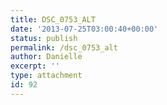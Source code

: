 ```yaml
---
title: DSC_0753_ALT
date: '2013-07-25T03:00:40+00:00'
status: publish
permalink: /dsc_0753_alt
author: Danielle
excerpt: ''
type: attachment
id: 92
---
```

<!DOCTYPE html PUBLIC "-//W3C//DTD HTML 4.0 Transitional//EN" "http://www.w3.org/TR/REC-html40/loose.dtd">
<?xml encoding="UTF-8">
